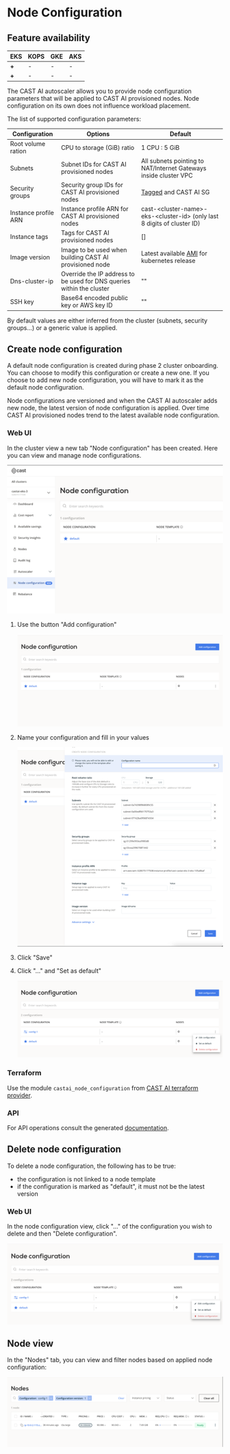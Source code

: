 # Node Configuration

## Feature availability

| EKS | KOPS | GKE | AKS |
| --- | ---- | --- | --- |
| **+** |  -   |  -  |  -  |
| **+** |  -   |  -  |  -  |

The CAST AI autoscaler allows you to provide node configuration parameters
that will be applied to CAST AI provisioned nodes.
Node configuration on its own does not influence workload placement.

The list of supported configuration parameters:

| Configuration | Options | Default |
|---------------|---------|---------|
| Root volume ration | CPU to storage (GiB) ratio | 1 CPU : 5 GiB |
| Subnets  | Subnet IDs for CAST AI provisioned nodes | All subnets pointing to NAT/Internet Gateways inside cluster VPC |
| Security groups  | Security group IDs for CAST AI provisioned nodes | [Tagged](https://docs.aws.amazon.com/eks/latest/userguide/sec-group-reqs.html) and CAST AI SG |
| Instance profile ARN  |  Instance profile ARN for CAST AI provisioned nodes  | cast-<cluster-name\>-eks-<cluster-id\> (only last 8 digits of cluster ID) |
| Instance tags   | Tags for CAST AI provisioned nodes | [] |
| Image version   | Image to be used when building CAST AI provisioned node | Latest available [AMI](https://docs.aws.amazon.com/eks/latest/userguide/eks-optimized-ami.html) for kubernetes release |
| Dns-cluster-ip   | Override the IP address to be used for DNS queries within the cluster | "" |
| SSH key   | Base64 encoded public key or AWS key ID | "" |

By default values are either inferred from the cluster (subnets, security groups...) or a generic value is applied.

## Create node configuration

A default node configuration is created during phase 2 cluster onboarding.
You can choose to modify this configuration or create a new one.
If you choose to add new node configuration, you will have to mark it as
the default node configuration.

Node configurations are versioned and when the CAST AI autoscaler adds new node,
the latest version of node configuration is applied. Over time CAST AI provisioned
nodes trend to the latest available node configuration.

### Web UI

In the cluster view a new tab "Node configuration" has been created.
Here you can view and manage node configurations.

![](node-config/node-config.png)

 1. Use the button "Add configuration"

    ![](node-config/node-config-create-1.png)

 2. Name your configuration and fill in your values

    ![](node-config/node-config-create-2.png)

 3. Click "Save"

 4. Click "..." and "Set as default"

    ![](node-config/node-config-create-3.png)

### Terraform

Use the module `castai_node_configuration` from [CAST AI terraform provider](https://github.com/castai/terraform-provider-castai).

### API

For API operations consult the generated [documentation](https://api.cast.ai/v1/spec/#/NodeConfigurationAPI).

## Delete node configuration

To delete a node configuration, the following has to be true:

* the configuration is not linked to a node template
* if the configuration is marked as "default", it must not be the latest version

### Web UI

In the node configuration view, click "..." of the configuration you wish to delete
and then "Delete configuration".

![](node-config/node-config-delete.png)

## Node view

In the "Nodes" tab, you can view and filter nodes based on applied node configuration:

![](node-config/node-config-list.png)
